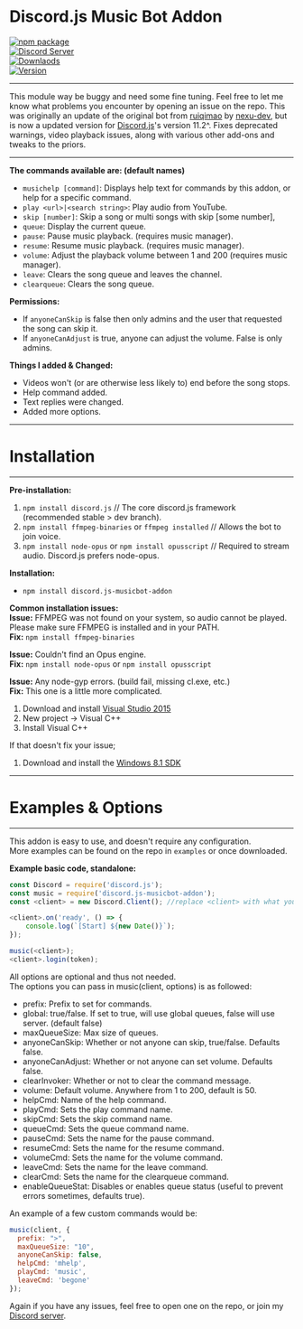 # Discord.js Music Bot Addon  
[![npm package](https://nodei.co/npm/discord.js-musicbot-addon.png?downloads=true&downloadRank=true&stars=true)](https://nodei.co/npm/discord.js-musicbot-addon/)  
[![Discord Server](https://discordapp.com/api/guilds/350862388385546241/embed.png)](https://discord.gg/fj5jPEn)  
[![Downlaods](https://img.shields.io/npm/dt/discord.js-musicbot-addon.svg?maxAge=3600)](https://www.npmjs.com/package/discord.js-musicbot-addon)  
[![Version](https://img.shields.io/npm/v/discord.js-musicbot-addon.svg?maxAge=3600)](https://www.npmjs.com/package/discord.js-musicbot-addon)  
***
This module way be buggy and need some fine tuning. Feel free to let me know what problems you encounter by opening an issue on the repo.
This was originally an update of the original bot from [ruiqimao](https://github.com/ruiqimao/discord.js-music) by [nexu-dev](https://www.npmjs.com/package/discord.js-music-v11), but is now a updated version for [Discord.js](https://discord.js.org/)'s version 11.2^. Fixes deprecated warnings, video playback issues, along with various other add-ons and tweaks to the priors.
***
__The commands available are: (default names)__  
* `musichelp [command]`: Displays help text for commands by this addon, or help for a specific command.
* `play <url>|<search string>`: Play audio from YouTube.
* `skip [number]`: Skip a song or multi songs with skip [some number],
* `queue`: Display the current queue.
* `pause`: Pause music playback. (requires music manager).
* `resume`: Resume music playback. (requires music manager).
* `volume`: Adjust the playback volume between 1 and 200 (requires music manager).
* `leave`: Clears the song queue and leaves the channel.
* `clearqueue`: Clears the song queue.

__Permissions:__  
* If `anyoneCanSkip` is false then only admins and the user that requested the song can skip it.
* If `anyoneCanAdjust` is true, anyone can adjust the volume. False is only admins.

__Things I added & Changed:__  
* Videos won't (or are otherwise less likely to) end before the song stops.
* Help command added.
* Text replies were changed.
* Added more options.  
***
# Installation
***  
__Pre-installation:__  
1. `npm install discord.js` // The core discord.js framework (recommended stable > dev branch).  
2. `npm install ffmpeg-binaries` or `ffmpeg installed` // Allows the bot to join voice.  
3. `npm install node-opus` or `npm install opusscript` // Required to stream audio. Discord.js prefers node-opus.

__Installation:__  
* `npm install discord.js-musicbot-addon`

__Common installation issues:__  
__Issue:__ FFMPEG was not found on your system, so audio cannot be played. Please make sure FFMPEG is installed and in your PATH.  
__Fix:__ `npm install ffmpeg-binaries`  

__Issue:__ Couldn't find an Opus engine.  
__Fix:__ `npm install node-opus` or `npm install opusscript`  

__Issue:__ Any node-gyp errors. (build fail, missing cl.exe, etc.)  
__Fix:__ This one is a little more complicated.  
1. Download and install [Visual Studio 2015](https://www.visualstudio.com/downloads/)  
2. New project -> Visual C++  
3. Install Visual C++  

If that doesn't fix your issue;  
1. Download and install the [Windows 8.1 SDK](https://developer.microsoft.com/en-us/windows/downloads/windows-8-1-sdk)  

***
# Examples & Options
***  
This addon is easy to use, and doesn't require any configuration.  
More examples can be found on the repo in `examples` or once downloaded.  

__Example basic code, standalone:__
```javascript
const Discord = require('discord.js');
const music = require('discord.js-musicbot-addon');
const <client> = new Discord.Client(); //replace <client> with what you want your Discord Client to be. Don't include < > on your client.

<client>.on('ready', () => {
    console.log(`[Start] ${new Date()}`);
});

music(<client>);
<client>.login(token);
```

All options are optional and thus not needed.  
The options you can pass in music(client, options) is as followed:  
* prefix: Prefix to set for commands.  
* global: true/false. If set to true, will use global queues, false will use server. (default false)  
* maxQueueSize: Max size of queues.
* anyoneCanSkip: Whether or not anyone can skip, true/false. Defaults false.
* anyoneCanAdjust: Whether or not anyone can set volume. Defaults false.
* clearInvoker: Whether or not to clear the command message.
* volume: Default volume. Anywhere from 1 to 200, default is 50.
* helpCmd: Name of the help command.
* playCmd: Sets the play command name.
* skipCmd: Sets the skip command name.
* queueCmd: Sets the queue command name.
* pauseCmd: Sets the name for the pause command.
* resumeCmd: Sets the name for the resume command.
* volumeCmd: Sets the name for the volume command.
* leaveCmd: Sets the name for the leave command.
* clearCmd: Sets the name for the clearqueue command.
* enableQueueStat: Disables or enables queue status (useful to prevent errors sometimes, defaults true).  

An example of a few custom commands would be:  
```javascript
music(client, {
  prefix: ">",
  maxQueueSize: "10",
  anyoneCanSkip: false,
  helpCmd: 'mhelp',
  playCmd: 'music',
  leaveCmd: 'begone'
});
```

Again if you have any issues, feel free to open one on the repo, or join my [Discord server](https://discordapp.com/invite/fj5jPEn).
